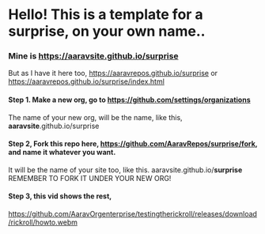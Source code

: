 # Hello! This is a template for a surprise, on your own name..

### Mine is https://aaravsite.github.io/surprise
But as I have it here too, https://aaravrepos.github.io/surprise
or https://aaravrepos.github.io/surprise/index.html
#### Step 1. Make a new org, go to https://github.com/settings/organizations
The name of your new org, will be the name, like this, **aaravsite**.github.io/surprise
#### Step 2, Fork this repo here, https://github.com/AaravRepos/surprise/fork, and name it whatever you want.
It will be the name of your site too, like this. 
aaravsite.github.io/**surprise**
REMEMBER TO FORK IT UNDER YOUR NEW ORG!
#### Step 3, this vid shows the rest,
https://github.com/AaravOrgenterprise/testingtherickroll/releases/download/rickroll/howto.webm
